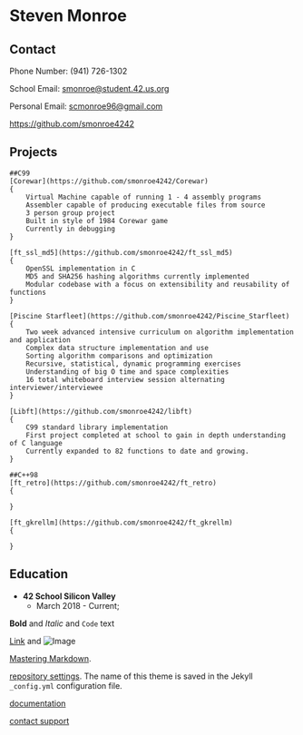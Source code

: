 # Steven Monroe

## Contact

Phone Number:	(941) 726-1302

School Email:	smonroe@student.42.us.org

Personal Email:	scmonroe96@gmail.com

https://github.com/smonroe4242

## Projects

```
##C99
[Corewar](https://github.com/smonroe4242/Corewar)
{
	Virtual Machine capable of running 1 - 4 assembly programs
	Assembler capable of producing executable files from source
	3 person group project
	Built in style of 1984 Corewar game
	Currently in debugging
}

[ft_ssl_md5](https://github.com/smonroe4242/ft_ssl_md5)
{
	OpenSSL implementation in C
	MD5 and SHA256 hashing algorithms currently implemented
	Modular codebase with a focus on extensibility and reusability of functions
}

[Piscine Starfleet](https://github.com/smonroe4242/Piscine_Starfleet)
{
	Two week advanced intensive curriculum on algorithm implementation and application
	Complex data structure implementation and use
	Sorting algorithm comparisons and optimization
	Recursive, statistical, dynamic programming exercises
	Understanding of big O time and space complexities
	16 total whiteboard interview session alternating interviewer/interviewee
}

[Libft](https://github.com/smonroe4242/libft)
{
	C99 standard library implementation
	First project completed at school to gain in depth understanding of C language
	Currently expanded to 82 functions to date and growing.
}

##C++98
[ft_retro](https://github.com/smonroe4242/ft_retro)
{

}

[ft_gkrellm](https://github.com/smonroe4242/ft_gkrellm)
{

}
```

## Education

- **42 School Silicon Valley**
	- March 2018 - Current; 

**Bold** and _Italic_ and `Code` text

[Link](url) and ![Image](src)

[Mastering Markdown](https://guides.github.com/features/mastering-markdown/).

[repository settings](https://github.com/smonroe4242/smonroe4242.github.io/settings). The name of this theme is saved in the Jekyll `_config.yml` configuration file.

[documentation](https://help.github.com/categories/github-pages-basics/)

[contact support](https://github.com/contact)
